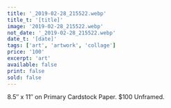 ```yaml
---
title: '_2019-02-28_215522.webp'
title_t: '[title]'
image: '2019-02-28_215522.webp'
not_date: '_2019-02-28_215522.webp'
date_t: '[date]'
tags: ['art', 'artwork', 'collage']
price: '100'
excerpt: 'art'
available: false
print: false
sold: false
---
```


8.5″ x 11″ on Primary Cardstock Paper.
\$100 Unframed.
